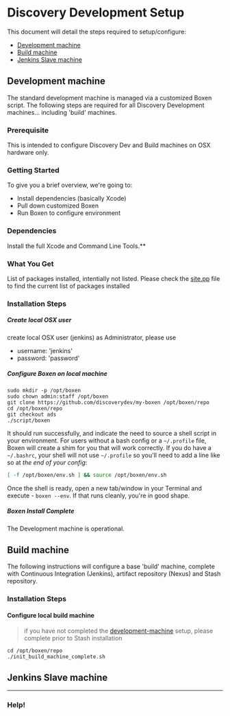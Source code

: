 # Discovery Development Setup

This document will detail the steps required to setup/configure:
* [Development machine](#development-machine)
* [Build machine](#build-machine)
* [Jenkins Slave machine](#jenkins-slave-machine)

## Development machine

The standard development machine is managed via a customized Boxen script.  The following steps are required for all Discovery Development machines... including 'build' machines.

### Prerequisite

This is intended to configure Discovery Dev and Build machines on OSX hardware only.

### Getting Started

To give you a brief overview, we're going to:

* Install dependencies (basically Xcode)
* Pull down customized Boxen
* Run Boxen to configure environment

### Dependencies

Install the full Xcode and Command Line Tools.**

### What You Get

List of packages installed, intentially not listed.  Please check the [site.pp](https://github.com/discoverydev/my-boxen/blob/ads/manifests/site.pp) file to find the current list of packages installed

### Installation Steps

##### Create local OSX user
create local OSX user (jenkins) as Administrator, please use
- username: 'jenkins'
- password: 'password'

##### Configure Boxen on local machine
```
sudo mkdir -p /opt/boxen
sudo chown admin:staff /opt/boxen
git clone https://github.com/discoverydev/my-boxen /opt/boxen/repo
cd /opt/boxen/repo
git checkout ads
./script/boxen
```

It should run successfully, and indicate the need to source a shell script in your environment.  For users without a bash config or a `~/.profile` file, Boxen will create a shim for you that will work correctly.  If you do have a `~/.bashrc`, your shell will not use `~/.profile` so you'll need to add a line like so at _the end of your config_:

``` sh
[ -f /opt/boxen/env.sh ] && source /opt/boxen/env.sh
```

Once the shell is ready, open a new tab/window in your Terminal
and execute - `boxen --env`.
If that runs cleanly, you're in good shape.

##### Boxen Install Complete
The Development machine is operational.

## Build machine
The following instructions will configure a base 'build' machine, complete with Continuous Integration (Jenkins), artifact repository (Nexus) and Stash repository.

### Installation Steps
#### Configure local build machine

> if you have not completed the [development-machine](#development-machine) setup, please complete prior to Stash installation
```
cd /opt/boxen/repo
./init_build_machine_complete.sh
```

## Jenkins Slave machine

----
### Help!
